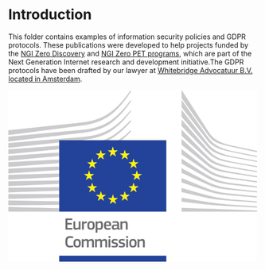 # Introduction

This folder contains examples of information security policies and GDPR protocols. These publications were developed to help projects funded by the [NGI Zero Discovery](https://nlnet.nl/discovery) and [NGI Zero PET programs](https://nlnet.nl/discovery), which are part of the Next Generation Internet research and development initiative.The GDPR protocols have been drafted by our lawyer at [Whitebridge Advocatuur B.V. located in Amsterdam](https://www.whitebridge.nl/). 

![Supported by](https://github.com/radicallyopensecurity/publications/blob/Add-infosec-policies/graphics/logo_ce-en-rvb-hr-small.jpg)
